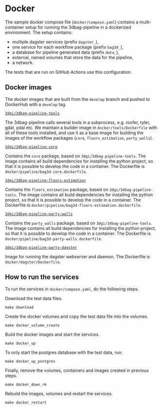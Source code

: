 # Docker

The sample docker compose file (`docker/compose.yaml`) contains a multi-container setup for running the 3dbag-pipeline in a dockerized environment.
The setup contains:

- multiple dagster services (prefix `dagster_`), 
- one service for each workflow package (prefix `bag3d_`), 
- a database for pipeline generated data (prefix `data_`),
- external, named volumes that store the data for the pipeline,
- a network.

The tests that are run on GitHub Actions use this configuration.

## Docker images

The docker images that are built from the `develop` branch and pushed to DockerHub with a `develop` tag.

[`3dgi/3dbag-pipeline-tools`](https://hub.docker.com/r/3dgi/3dbag-pipeline-tools)

The 3dbag-pipeline calls several tools in a subprocess, e.g. roofer, tyler, gdal, pdal etc.
We maintain a builder image in `docker/tools/Dockerfile` with all of these tools installed,
and use it as a base image for building the images of the workflow packages (`core`, `floors_estimation`, `party_walls`).

[`3dgi/3dbag-pipeline-core`](https://hub.docker.com/r/3dgi/3dbag-pipeline-core) 

Contains the `core` package, based on `3dgi/3dbag-pipeline-tools`. 
The image contains all build dependencies for installing the python project, so that it is possible to develop the code in a container.
The Dockerfile is `docker/pipeline/bag3d-core.dockerfile`.

[`3dgi/3dbag-pipeline-floors-estimation`](https://hub.docker.com/r/3dgi/3dbag-pipeline-floors-estimation) 

Contains the `floors_estimation` package, based on `3dgi/3dbag-pipeline-tools`. 
The image contains all build dependencies for installing the python project, so that it is possible to develop the code in a container.
The Dockerfile is `docker/pipeline/bag3d-floors-estimation.dockerfile`.

[`3dgi/3dbag-pipeline-party-walls`](https://hub.docker.com/r/3dgi/3dbag-pipeline-party-walls)

Contains the `party_walls` package, based on `3dgi/3dbag-pipeline-tools`. 
The image contains all build dependencies for installing the python project, so that it is possible to develop the code in a container.
The Dockerfile is `docker/pipeline/bag3d-party-walls.dockerfile`.

[`3dgi/3dbag-pipeline-party-dagster`](https://hub.docker.com/r/3dgi/3dbag-pipeline-dagster)

Image for running the dagster webserver and daemon.
The Dockerfile is `docker/dagster/Dockerfile`.

## How to run the services

To run the services in `docker/compose.yaml`, do the following steps.

Download the test data files.

```shell
make download
```

Create the docker volumes and copy the test data file into the volumes.

```shell
make docker_volume_create
```

Build the docker images and start the services.

```shell
make docker_up
```

To only start the postgres database with the test data, run:

```shell
make docker_up_postgres
```

Finally, remove the volumes, containers and images created in previous steps.

```shell
make docker_down_rm
```

Rebuild the images, volumes and restart the services.

```shell
make docker_restart
```
